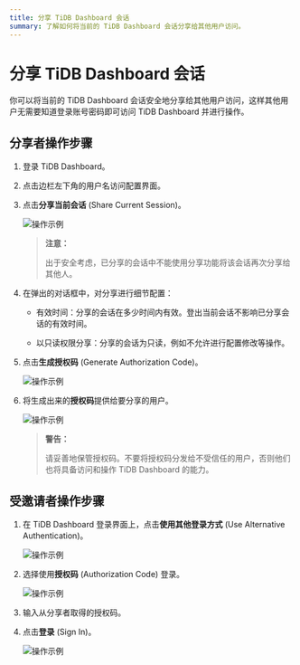 ```yaml
---
title: 分享 TiDB Dashboard 会话
summary: 了解如何将当前的 TiDB Dashboard 会话分享给其他用户访问。
---
```


# 分享 TiDB Dashboard 会话

你可以将当前的 TiDB Dashboard 会话安全地分享给其他用户访问，这样其他用户无需要知道登录账号密码即可访问 TiDB Dashboard 并进行操作。

## 分享者操作步骤

1. 登录 TiDB Dashboard。

2. 点击边栏左下角的用户名访问配置界面。

3. 点击**分享当前会话** (Share Current Session)。

   ![操作示例](https://docs-download.pingcap.com/media/images/docs-cn/dashboard/dashboard-session-share-settings-1.png)

   > **注意：**
   >
   > 出于安全考虑，已分享的会话中不能使用分享功能将该会话再次分享给其他人。

4. 在弹出的对话框中，对分享进行细节配置：

   - 有效时间：分享的会话在多少时间内有效。登出当前会话不影响已分享会话的有效时间。

   - 以只读权限分享：分享的会话为只读，例如不允许进行配置修改等操作。

5. 点击**生成授权码** (Generate Authorization Code)。

   ![操作示例](https://docs-download.pingcap.com/media/images/docs-cn/dashboard/dashboard-session-share-settings-2.png)

6. 将生成出来的**授权码**提供给要分享的用户。

   ![操作示例](https://docs-download.pingcap.com/media/images/docs-cn/dashboard/dashboard-session-share-settings-3.png)

   > **警告：**
   >
   > 请妥善地保管授权码。不要将授权码分发给不受信任的用户，否则他们也将具备访问和操作 TiDB Dashboard 的能力。

## 受邀请者操作步骤

1. 在 TiDB Dashboard 登录界面上，点击**使用其他登录方式** (Use Alternative Authentication)。

   ![操作示例](https://docs-download.pingcap.com/media/images/docs-cn/dashboard/dashboard-session-share-signin-1.png)

2. 选择使用**授权码** (Authorization Code) 登录。

   ![操作示例](https://docs-download.pingcap.com/media/images/docs-cn/dashboard/dashboard-session-share-signin-2.png)

3. 输入从分享者取得的授权码。

4. 点击**登录** (Sign In)。

   ![操作示例](https://docs-download.pingcap.com/media/images/docs-cn/dashboard/dashboard-session-share-signin-3.png)
